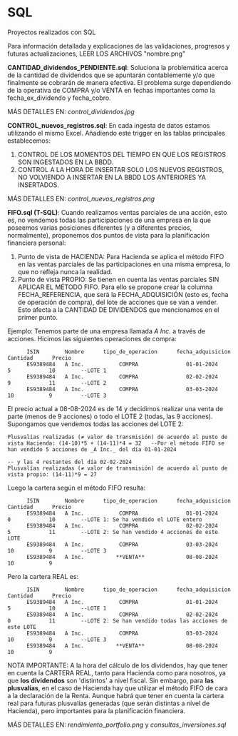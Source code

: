 # SQL
Proyectos realizados con SQL

Para información detallada y explicaciones de las validaciones, progresos y futuras actualizaciones, LEER LOS ARCHIVOS "nombre.png"

**CANTIDAD_dividendos_PENDIENTE.sql**: Soluciona la problemática acerca de la cantidad de dividendos que se apuntarán contablemente y/o que finalmente se cobrarán de manera efectiva. 
El problema surge dependiendo de la operativa de COMPRA y/o VENTA en fechas importantes como la fecha_ex_dividendo y fecha_cobro. 

MÁS DETALLES EN: _control_dividendos.jpg_

**CONTROL_nuevos_registros.sql**: En cada ingesta de datos estamos utilizando el mismo Excel. Añadiendo este trigger en las tablas principales establecemos:
  1. CONTROL DE LOS MOMENTOS DEL TIEMPO EN QUE LOS REGISTROS SON INGESTADOS EN LA BBDD.
  2. CONTROL A LA HORA DE INSERTAR SOLO LOS NUEVOS REGISTROS, NO VOLVIENDO A INSERTAR EN LA BBDD LOS ANTERIORES YA INSERTADOS.

MÁS DETALLES EN: _control_nuevos_registros.png_

**FIFO.sql (T-SQL)**: Cuando realizamos ventas parciales de una acción, esto es, no vendemos todas las participaciones de una empresa en la que poseemos varias
posiciones diferentes (y a diferentes precios, normalmente), proponemos dos puntos de vista para la planificación financiera personal: 
     
  1. Punto de vista de HACIENDA: Para Hacienda se aplica el método FIFO en las ventas parciales de las participaciones en una misma empresa, lo que no refleja nunca la realidad.
  3. Punto de vista PROPIO: Se tienen en cuenta las ventas parciales SIN APLICAR EL MÉTODO FIFO. Para ello se propone crear la columna FECHA_REFERENCIA, que será la FECHA_ADQUISICIÓN
     (esto es, fecha de operación de compra), del lote de acciones que se van a vender. Esto afecta a la CANTIDAD DE DIVIDENDOS que mencionamos en el primer punto.

Ejemplo: Tenemos parte de una empresa llamada _A Inc._ a través de acciones. Hicimos las siguientes operaciones de compra:

          ISIN        Nombre      tipo_de_operacion      fecha_adquisicion      Cantidad      Precio
          ES9389484   A Inc.           COMPRA               01-01-2024             5            10        --LOTE 1
          ES9389484   A Inc.           COMPRA               02-02-2024             9            11        --LOTE 2
          ES9389484   A Inc.           COMPRA               03-03-2024             10           9         --LOTE 3

El precio actual a 08-08-2024 es de 14 y decidimos realizar una venta de parte (menos de 9 acciones) o todo el LOTE 2 (todas, las 9 acciones). 
Supongamos que vendemos todas las acciones del LOTE 2:

    Plusvalías realizadas (≠ valor de transmisión) de acuerdo al punto de vista Hacienda: (14-10)*5 + (14-11)*4 = 32   --Por el método FIFO se han vendido 5 acciones de _A Inc._ del día 01-01-2024 
                                                                                                                       -- y las 4 restantes del día 02-02-2024
    Plusvalías realizadas (≠ valor de transmisión) de acuerdo al punto de vista propio: (14-11)*9 = 27 


Luego la cartera según el método FIFO resulta: 

          ISIN        Nombre      tipo_de_operacion      fecha_adquisicion      Cantidad      Precio
          ES9389484   A Inc.           COMPRA               01-01-2024             0            10        --LOTE 1: Se ha vendido el LOTE entero
          ES9389484   A Inc.           COMPRA               02-02-2024             5            11        --LOTE 2: Se han vendido 4 acciones de este LOTE
          ES9389484   A Inc.           COMPRA               03-03-2024             10           9         --LOTE 3
          ES9389484   A Inc.          **VENTA**             08-08-2024             10           9                   

Pero la cartera REAL es: 

          ISIN        Nombre      tipo_de_operacion      fecha_adquisicion      Cantidad      Precio
          ES9389484   A Inc.           COMPRA               01-01-2024             5            10        --LOTE 1
          ES9389484   A Inc.           COMPRA               02-02-2024             0            11        --LOTE 2: Se han vendido todas las acciones de este LOTE
          ES9389484   A Inc.           COMPRA               03-03-2024             10           9         --LOTE 3
          ES9389484   A Inc.          **VENTA**             08-08-2024             10           9                   

NOTA IMPORTANTE: A la hora del cálculo de los dividendos, hay que tener en cuenta la CARTERA REAL, tanto para Hacienda como para nosotros, ya que **los dividendos** son 'distintos' a nivel fiscal.
Sin embargo, para **las plusvalías**, en el caso de Hacienda hay que utilizar el método FIFO de cara a la declaración de la Renta. Aunque habrá que tener en cuenta la cartera real para futuras plusvalías
generadas (que serán distintas a nivel de Hacienda), pero importantes para la planificación financiera.

MÁS DETALLES EN: _rendimiento_portfolio.png_ y _consultas_inversiones.sql_
